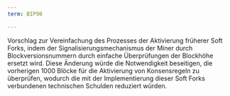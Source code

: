 ```yaml
---
term: BIP90

---
```

Vorschlag zur Vereinfachung des Prozesses der Aktivierung früherer Soft Forks, indem der Signalisierungsmechanismus der Miner durch Blockversionsnummern durch einfache Überprüfungen der Blockhöhe ersetzt wird. Diese Änderung würde die Notwendigkeit beseitigen, die vorherigen 1000 Blöcke für die Aktivierung von Konsensregeln zu überprüfen, wodurch die mit der Implementierung dieser Soft Forks verbundenen technischen Schulden reduziert würden.